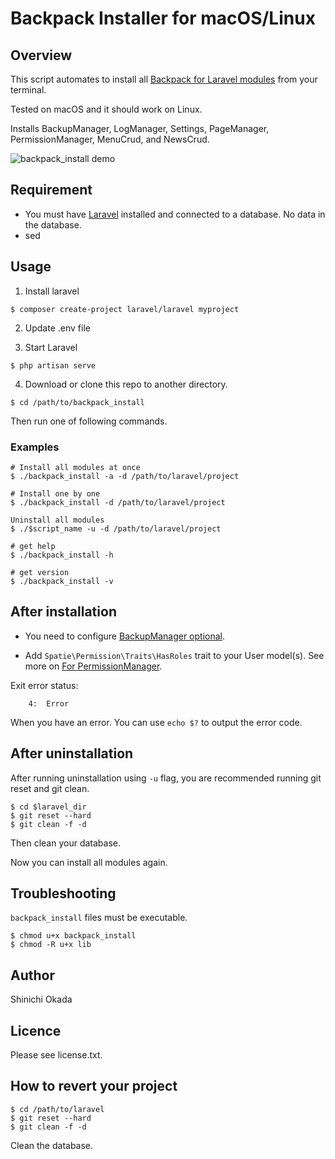 # Backpack Installer for macOS/Linux

## Overview

This script automates to install all [Backpack for Laravel modules](https://backpackforlaravel.com/docs/4.1/installation) from your terminal.

Tested on macOS and it should work on Linux.

Installs BackupManager, LogManager, Settings, PageManager, PermissionManager, MenuCrud, and NewsCrud.

![backpack_install demo](https://github.com/shinokada/backpack_install/blob/main/images/backpack-demo.gif?raw=true)

## Requirement

- You must have [Laravel](https://laravel.com/) installed and connected to a database. No data in the database.
- sed

## Usage

1. Install laravel

```terminal
$ composer create-project laravel/laravel myproject
```

2. Update .env file

3. Start Laravel

```terminal
$ php artisan serve
```

4. Download or clone this repo to another directory.

```terminal
$ cd /path/to/backpack_install
```

Then run one of following commands.

### Examples

```terminal
# Install all modules at once
$ ./backpack_install -a -d /path/to/laravel/project

# Install one by one
$ ./backpack_install -d /path/to/laravel/project

Uninstall all modules
$ ./$script_name -u -d /path/to/laravel/project

# get help
$ ./backpack_install -h

# get version
$ ./backpack_install -v
```

## After installation

- You need to configure [BackupManager optional](https://github.com/Laravel-Backpack/BackupManager#install).

- Add `Spatie\Permission\Traits\HasRoles` trait to your User model(s). See more on [For PermissionManager](https://github.com/Laravel-Backpack/PermissionManager#install).

Exit error status:

```terminal
    4:  Error
```

When you have an error. You can use `echo $?` to output the error code.

## After uninstallation

After running uninstallation using `-u` flag, you are recommended running git reset and git clean.

```terminal
$ cd $laravel_dir
$ git reset --hard
$ git clean -f -d
```

Then clean your database.

Now you can install all modules again.

## Troubleshooting

`backpack_install` files must be executable.

```teminal
$ chmod u+x backpack_install
$ chmod -R u+x lib
```

## Author

Shinichi Okada

## Licence

Please see license.txt.

## How to revert your project

```terminal
$ cd /path/to/laravel
$ git reset --hard
$ git clean -f -d
```

Clean the database.
